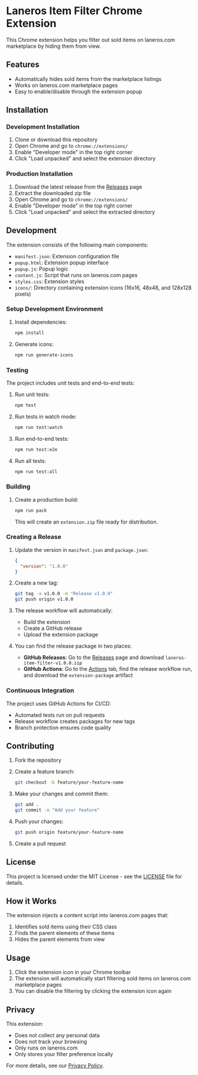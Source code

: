 # Laneros Item Filter Chrome Extension

This Chrome extension helps you filter out sold items on laneros.com marketplace by hiding them from view.

## Features

- Automatically hides sold items from the marketplace listings
- Works on laneros.com marketplace pages
- Easy to enable/disable through the extension popup

## Installation

### Development Installation

1. Clone or download this repository
2. Open Chrome and go to `chrome://extensions/`
3. Enable "Developer mode" in the top right corner
4. Click "Load unpacked" and select the extension directory

### Production Installation

1. Download the latest release from the [Releases](https://github.com/geektimus/laneros-item-filter/releases) page
2. Extract the downloaded zip file
3. Open Chrome and go to `chrome://extensions/`
4. Enable "Developer mode" in the top right corner
5. Click "Load unpacked" and select the extracted directory

## Development

The extension consists of the following main components:

- `manifest.json`: Extension configuration file
- `popup.html`: Extension popup interface
- `popup.js`: Popup logic
- `content.js`: Script that runs on laneros.com pages
- `styles.css`: Extension styles
- `icons/`: Directory containing extension icons (16x16, 48x48, and 128x128 pixels)

### Setup Development Environment

1. Install dependencies:

   ```bash
   npm install
   ```

2. Generate icons:

   ```bash
   npm run generate-icons
   ```

### Testing

The project includes unit tests and end-to-end tests:

1. Run unit tests:

   ```bash
   npm test
   ```

2. Run tests in watch mode:

   ```bash
   npm run test:watch
   ```

3. Run end-to-end tests:

   ```bash
   npm run test:e2e
   ```

4. Run all tests:

   ```bash
   npm run test:all
   ```

### Building

1. Create a production build:

   ```bash
   npm run pack
   ```

   This will create an `extension.zip` file ready for distribution.

### Creating a Release

1. Update the version in `manifest.json` and `package.json`:

   ```json
   {
     "version": "1.0.0"
   }
   ```

2. Create a new tag:

   ```bash
   git tag -a v1.0.0 -m "Release v1.0.0"
   git push origin v1.0.0
   ```

3. The release workflow will automatically:
   - Build the extension
   - Create a GitHub release
   - Upload the extension package

4. You can find the release package in two places:
   - **GitHub Releases**: Go to the [Releases](https://github.com/geektimus/laneros-item-filter/releases) page and download `laneros-item-filter-v1.0.0.zip`
   - **GitHub Actions**: Go to the [Actions](https://github.com/geektimus/laneros-item-filter/actions) tab, find the release workflow run, and download the `extension-package` artifact

### Continuous Integration

The project uses GitHub Actions for CI/CD:

- Automated tests run on pull requests
- Release workflow creates packages for new tags
- Branch protection ensures code quality

## Contributing

1. Fork the repository
2. Create a feature branch:

   ```bash
   git checkout -b feature/your-feature-name
   ```

3. Make your changes and commit them:

   ```bash
   git add .
   git commit -m "Add your feature"
   ```

4. Push your changes:

   ```bash
   git push origin feature/your-feature-name
   ```

5. Create a pull request

## License

This project is licensed under the MIT License - see the [LICENSE](LICENSE) file for details.

## How it Works

The extension injects a content script into laneros.com pages that:

1. Identifies sold items using their CSS class
2. Finds the parent elements of these items
3. Hides the parent elements from view

## Usage

1. Click the extension icon in your Chrome toolbar
2. The extension will automatically start filtering sold items on laneros.com marketplace pages
3. You can disable the filtering by clicking the extension icon again

## Privacy

This extension:

- Does not collect any personal data
- Does not track your browsing
- Only runs on laneros.com
- Only stores your filter preference locally

For more details, see our [Privacy Policy](PRIVACY.md).
